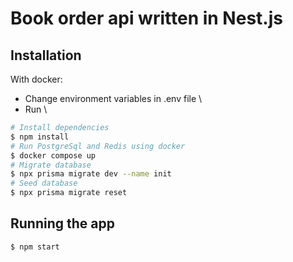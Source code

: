 # Book order api written in Nest.js

## Installation

With docker: 

- Change environment variables in .env file \
- Run \
```bash
# Install dependencies
$ npm install
# Run PostgreSql and Redis using docker
$ docker compose up
# Migrate database
$ npx prisma migrate dev --name init
# Seed database
$ npx prisma migrate reset
```

## Running the app

```bash
$ npm start
```
